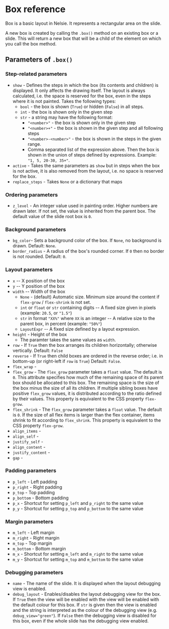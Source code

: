 # Box reference

Box is a basic layout in Nelsie. It represents a rectangular area on the slide.

A new box is created by calling the `.box()` method on an existing box or a slide. This will return a new box that will be a child of the element on which you call the box method.


## Parameters of `.box()`


### Step-related parameters

* `show` - Defines the steps in which the box (its contents and children) is displayed. It only affects the drawing itself. The layout is always calculated, i.e. the space is reserved for the box, even in the steps where it is not painted.
    Takes the following types:
    * `bool` - the box is shown (`True`) or hidden (`False`) in all steps.
    * `int` - the box is shown only in the given step
    * `str` - a string may have the following format:
        * `"<number>"` - the box is shown only in the given step
        * `"<number>+"` - the box is shown in the given step and all following steps
        * `"<number>-<number>"` - the box is shown in the steps in the given range.
        * Comma separated list of the expression above. Then the box is shown in the union of steps defined by expressions. Example: `"1, 5, 20-30, 35+"`.
* `active` - Takes the same parameters as `show` but in steps when the box is not active, it is also removed from the layout, i.e. no space is reserved for the box.
* `replace_steps` - Takes `None` or a dictionary that maps


### Ordering parameters

* `z_level` - An integer value used in painting order. Higher numbers are drawn later. If not set, the value is inherited from the parent box. The default value of the slide root box is `0`.

### Background parameters

* `bg_color`- Sets a background color of the box. If `None`, no background is drawn. Default: `None`.
* `border_radius` - A radius of the box's rounded corner. If `0` then no border is not rounded. Default: `0`.

### Layout parameters

* `x` -- X position of the box
* `y` -- Y position of the box
* `width` -- Width of the box
    * `None` - (default) Automatic size. Minimum size around the content if `flex-grow` / `flex-shrink` is not set.
    * `int` or `float` or `str` containing digits -- A fixed size given in pixels (example: `20.5`, or `"1.5"`)
    * `str` in format `"XX%"` where `XX` is an integer -- A relative size to the parent box, in percent (example: `"50%"`)
    * `LayoutExpr` -- A fixed size defined by a layout expression.
* `height` - Height of the box
    * The paramter takes the same values as `width`.
* `row` - If `True` then the box arranges its children horizontally; otherwise vertically. Default: `False`
* `reverse` - If `True` then child boxes are ordered in the reverse order; i.e. in bottom-up (or right-left if `row` is `True`) Default: `False`.
* `flex_wrap` -
* `flex_grow` - The `flex_grow` parameter takes a `float` value. The default is `0`. This attribute specifies how much of the remaining space of its parent box should be allocated to this box.
    The remaining space is the size of the box minus the size of all its children. If multiple sibling boxes have positive `flex_grow` values, it is distributed according to the ratio defined by their values.
    This property is equivalent to the CSS property `flex-grow`.
* `flex_shrink` - The `flex_grow` parameter takes a `float` value. The default is `0`. If the size of all flex items is larger than the flex container, items shrink to fit according to `flex_shrink`.     This property is equivalent to the CSS property `flex-grow`.
* `align_items` -
* `align_self` -
* `justify_self` -
* `align_content` -
* `justify_content` -
* `gap` -

### Padding parameters

* `p_left` - Left padding
* `p_right` - Right padding
* `p_top` - Top padding
* `p_bottom` - Bottom padding
* `p_x` - Shortcut for setting `p_left` and `p_right` to the same value
* `p_y` - Shortcut for setting `p_top` and `p_bottom` to the same value

### Margin parameters

* `m_left` - Left margin
* `m_right` - Right margin
* `m_top` - Top margin
* `m_bottom` - Bottom margin
* `m_x` - Shortcut for setting `m_left` and `m_right` to the same value
* `m_y` - Shortcut for setting `m_top` and `m_bottom` to the same value


### Debugging parameters

* `name` - The name of the slide. It is displayed when the layout debugging view is enabled.
* `debug_layout` - Enables/disables the layout debugging view for the box. If `True` then the view will be enabled with the
  view will be enabled with the default colour for this box. If `str` is given then the view is enabled and the string is interpreted as the colour of the debugging view (e.g. `debug_view="green"`). If `False` then the debugging view is disabled for this box, even if the whole slide has the debugging view enabled.
